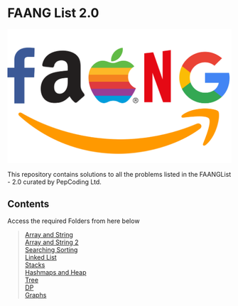 # FAANG List 2.0

![faang logo](/images/faang.png)

This repository contains solutions to all the problems listed in the FAANGList - 2.0 curated by PepCoding Ltd.

## Contents

Access the required Folders from here below

> [Array and String](/ArrayString) <br> [Array and String 2](/ArrayString2) <br> [Searching Sorting](/SearchingSorting) <br> [Linked List](/LinkedList) <br> [Stacks](/StacksQueues) <br> [Hashmaps and Heap](/Hashmaps) <br> [Tree](/Tree) <br> [DP](/DP) <br> [Graphs]("/Graphs) <br>

